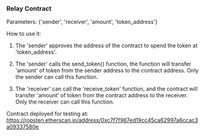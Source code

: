 ### Relay Contract

Parameters: {'sender', 'receiver', 'amount', 'token_address'}

How to use it:

1. The 'sender' approves the address of the contract to spend the token at 'token_address'.

2. The 'sender' calls the send_token() function, the function will transfer 'amount' of token from the sender address to the contract address. Only the sender can call this function.

3. The 'receiver' can call the 'receive_token' function, and the contract will transfer 'amount' of token from the contract address to the receiver. Only the receiver can call this function.

Contract deployed for testing at: https://ropsten.etherscan.io/address/0xc7f7f967ed19cc45ca62997a6ccac3a09337580e